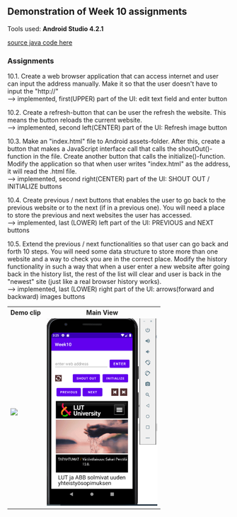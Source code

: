 ## Demonstration of Week 10 assignments   

Tools used: **Android Studio 4.2.1**   

[source java code here](https://github.com/saugkim/Olio2021s_LUT/blob/main/Week10/app/src/main/java/org/lut/week10) 

### Assignments  
10.1. Create a web browser application that can access internet and user can input the address manually. Make it so that the user doesn't have to input the "http://"  
--> implemented, first(UPPER) part of the UI: edit text field and enter button  


10.2. Create a refresh-button that can be user the refresh the website. This means the button reloads the current website.  
--> implemented, second left(CENTER) part of the UI: Refresh image button  

10.3. Make an "index.html" file to Android assets-folder. After this, create a button that makes a JavaScript interface call that calls the shoutOut()-function in the file. Create another button that calls the initialize()-function. Modify the application so that when user writes "index.html" as the address, it will read the .html file.  
--> implemented, second right(CENTER) part of the UI: SHOUT OUT / INITIALIZE buttons  


10.4. Create previous / next buttons that enables the user to go back to the previous website or to the next (if in a previous one). You will need a place to store the previous and next websites the user has accessed.  
--> implemented, last (LOWER) left part of the UI: PREVIOUS and NEXT buttons  

10.5. Extend the previous / next functionalities so that user can go back and forth 10 steps. You will need some data structure to store more than one website and a way to check you are in the correct place. Modify the history functionality in such a way that when a user enter a new website after going back in the history list, the rest of the list will clear and user is back in the "newest" site (just like a real browser history works).  
--> implemented, last (LOWER) right part of the UI: arrows(forward and backward) images buttons  


<table>
  <tr>
    <th>Demo clip</th>
    <th>Main View</th>
  </tr>
  <tr>
    <td><img src="https://github.com/saugkim/Olio2021s_LUT/blob/main/Images/week10.gif" width="250"/></td>
    <td><img src="https://github.com/saugkim/Olio2021s_LUT/blob/main/Images/week10.PNG" width="250"/></td>
  </tr>
</table>

